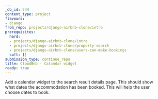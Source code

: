 ```yaml
---
_db_id: 544
content_type: project
flavours:
- django
from_repo: projects/django-airbnb-clone/intro
prerequisites:
  hard:
  - projects/django-airbnb-clone/intro
  - projects/django-airbnb-clone/property-search
  - projects/django-airbnb-clone/users-can-make-bookings
  soft: []
submission_type: continue_repo
title: CloudBnb - Calandar widget
ready: true
---
```



Add a calendar widget to the search result details page. This should show what dates the accommodation has been booked. This will help the user choose dates to book.
